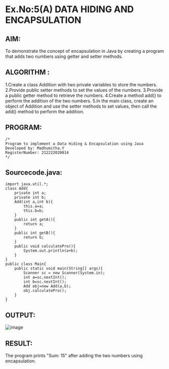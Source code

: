 # Ex.No:5(A)  DATA HIDING AND ENCAPSULATION
## AIM:
To demonstrate the concept of encapsulation in Java by creating a program that adds two numbers using getter and setter methods.
## ALGORITHM :
1.Create a class Addition with two private variables to store the numbers.
2.Provide public setter methods to set the values of the numbers.
3.Provide a public getter method to retrieve the numbers.
4.Create a method add() to perform the addition of the two numbers.
5.In the main class, create an object of Addition and use the setter methods to set values, then call the add() method to perform the addition.




## PROGRAM:
 ```
/*
Program to implement a Data Hiding & Encapsulation using Java
Developed by: Madhumitha.Y
RegisterNumber: 212222020014 
*/
```

## Sourcecode.java:
```
import java.util.*;
class Add{
    private int a;
    private int b;
    Add(int a,int b){
        this.a=a;
        this.b=b;
    }
    public int getA(){
        return a;
    }
    public int getB(){
        return b;
    }
    public void calculatePro(){
        System.out.println(a+b);
    }
}
public class Main{
    public static void main(String[] args){
        Scanner sc = new Scanner(System.in);
        int a=sc.nextInt();
        int b=sc.nextInt();
        Add obj=new Add(a,b);
        obj.calculatePro();
    }
}
```







## OUTPUT:

![image](https://github.com/user-attachments/assets/1678aa54-7559-4ab3-9967-6fc152aa6b0f)





## RESULT:

The program prints "Sum: 15" after adding the two numbers using encapsulation.







